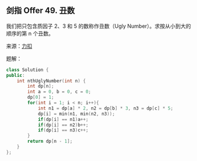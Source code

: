 ## 剑指 Offer 49. 丑数
我们把只包含质因子 2、3 和 5 的数称作丑数（Ugly Number）。求按从小到大的顺序的第 n 个丑数。

来源：[力扣](https://leetcode.cn/problems/chou-shu-lcof/)

题解：
```C++
class Solution {
public:
    int nthUglyNumber(int n) {
        int dp[n];
        int a = 0, b = 0, c = 0;
        dp[0] = 1;
        for(int i = 1; i < n; i++){
            int n1 = dp[a] * 2, n2 = dp[b] * 3, n3 = dp[c] * 5;
            dp[i] = min(n1, min(n2, n3));
            if(dp[i] == n1)a++;
            if(dp[i] == n2)b++;
            if(dp[i] == n3)c++;
        }
        return dp[n - 1];
    }
};
```
